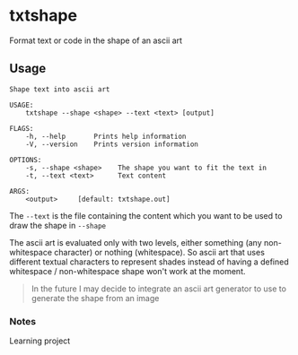 # txtshape

Format text or code in the shape of an ascii art

## Usage

```
Shape text into ascii art

USAGE:
    txtshape --shape <shape> --text <text> [output]

FLAGS:
    -h, --help       Prints help information
    -V, --version    Prints version information

OPTIONS:
    -s, --shape <shape>    The shape you want to fit the text in
    -t, --text <text>      Text content

ARGS:
    <output>     [default: txtshape.out]
```

The `--text` is the file containing the content which you want to be used to draw the shape in `--shape`

The ascii art is evaluated only with two levels, either something (any non-whitespace character) or nothing (whitespace). So ascii art that uses different textual characters to represent shades instead of having a defined whitespace / non-whitespace shape won't work at the moment.

> In the future I may decide to integrate an ascii art generator to use to generate the shape from an image


### Notes

Learning project